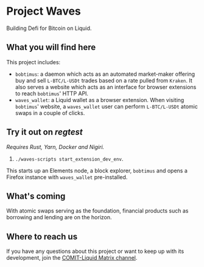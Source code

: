 # Project Waves

Building Defi for Bitcoin on Liquid.

## What you will find here

This project includes:

- `bobtimus`: a daemon which acts as an automated market-maker offering buy and sell `L-BTC/L-USDt` trades based on a rate pulled from `Kraken`. It also serves a website which acts as an interface for browser extensions to reach `bobtimus`' HTTP API.
- `waves_wallet`: a Liquid wallet as a browser extension. When visiting `bobtimus`' website, a `waves_wallet` user can perform `L-BTC/L-USDt` atomic swaps in a couple of clicks.

## Try it out on _regtest_

_Requires Rust, Yarn, Docker and Nigiri._

1. `./waves-scripts start_extension_dev_env`.

This starts up an Elements node, a block explorer, `bobtimus` and opens a Firefox instance with `waves_wallet` pre-installed.

## What's coming

With atomic swaps serving as the foundation, financial products such as borrowing and lending are on the horizon.

## Where to reach us

If you have any questions about this project or want to keep up with its development, join the [COMIT-Liquid Matrix channel](https://matrix.to/#/#comit-liquid:matrix.org).
